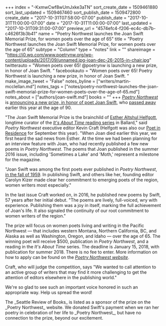 +++
index = "-KxmwCwf8wUmJxke3aTN"
sort_create_date = 1509461880
sort_last_updated = 1509467460
sort_publish_date = 1509472800
create_date = "2017-10-31T07:58:00-07:00"
publish_date = "2017-10-31T11:00:00-07:00"
date = "2017-10-31T11:00:00-07:00"
last_updated = "2017-10-31T09:31:00-07:00"
preview_url = "4574efc4-f206-ec4c-db7b-c4626f3b3b41"
name = "Poetry Northwest launches the Joan Swift Memorial Prize, for women poets over the age of 65"
title = "Poetry Northwest launches the Joan Swift Memorial Prize, for women poets over the age of 65"
subtype = "Column"
type = "notes"
link = ""
shareimage = "https://i0.wp.com/www.poetrynw.org/wp-content/uploads/2017/09/unnamed.jpg-joan-dec-26-2015-in-chair.jpg"
twitterauto = "Women poets over 65! @poetrynw is launching a new prize, in honor of Joan Swift. "
facebookauto = "Women poets over 65! Poetry Northwest is launching a new prize, in honor of Joan Swift. "
make_image_tweet = "False"
notes_byline = ["writers/martin-mcclellan.md"]
notes_tags = ["notes/poetry-northwest-launches-the-joan-swift-memorial-prize-for-women-poets-over-the-age-of-65.md"]
notes_about = ["authors/joan-swift.md"]
books = ""
+++
[_Poetry Northwest_](http://www.poetrynw.org/) is [announcing a new prize, in honor of poet Joan Swift](http://www.poetrynw.org/joan-swift-memorial-prize/), who [passed away](http://www.seattlereviewofbooks.com/notes/2017/03/17/a-sad-day-for-northwest-poetry-joan-swift-has-died/) earlier this year at the age of 90. 

"The Joan Swift Memorial Prize is the brainchild of [Esther Altshul Helfgott](http://www.estherhelfgott.com), longtime curator of the [_It's About Time_ reading series](http://www.spl.org/locations/ballard-branch/bal-events-at-this-branch#/?i=2) in Ballard," said _Poetry Northwest_ executive editor Kevin Craft (Helfgott was also our [Poet in Residence](http://www.seattlereviewofbooks.com/writers/esther-altshul-helfgott/) for September this year). "When Joan died earlier this year, we first heard the sad news from Esther. At the time we had been planning for an interview feature with Joan, who had recently published a few new poems in _Poetry Northwest_. The poems that Joan published in the summer 2016 issue, including 'Sometimes a Lake' and 'Moth,' represent a milestone for the magazine.

"Joan Swift was among the first poets ever published in _Poetry Northwest_, [in the fall of 1959](http://www.poetrynw.org/wp-content/uploads/2014/06/Fall1959_complete.pdf). In publishing Swift, and others like her, founding editor Carolyn Kizer made clear her commitment to emerging poets of the region, women writers most especially." 

In the last issue Craft worked on, in 2016, he published new poems by Swift, 57 years after her initial debut. "The poems are lively, full-voiced, wry with experience. Publishing them was a joy in itself, marking the full achievement of Joan's life. It also signaled the continuity of our root commitment to women writers of the region."

The prize will focus on women poets living and writing in the Pacific Northwest — that includes western Montana, Northern California, BC, and Alaska as well as Washington, Oregon, and Idaho — over the age of 65. The winning poet will receive $500, publication in _Poetry Northwest_, and a reading in the _It's About Time_ series. The deadline is January 15, 2018, with publication for summer 2018. There is no fee to enter. More information on how to apply can be found on the [_Poetry Northwest website_](http://www.poetrynw.org/joan-swift-memorial-prize/).

Craft, who will judge the competition, says "We wanted to call attention to an active group of writers that may find it more challenging to get the attention of editors elsewhere in the publishing world." 

We're so glad to see such an important voice honored in such an appropriate way. Help us spread the word!

<p class="footer">The _Seattle Review of Books_ is listed as a sponsor of the prize on the _Poetry Northwest_ website. We donated Swift's payment when we ran her poetry in celebration of her life to _Poetry Northwest_, but have no connection to the prize, beyond our excitement.</p>
